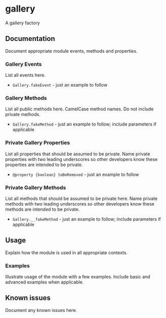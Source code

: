 # gallery

A gallery factory

## Documentation
Document appropriate module events, methods and properties.


### Gallery Events
List all events here.

* `Gallery.fakeEvent` - just an example to follow



### Gallery Methods
List all public methods here.  CamelCase method names.  Do not include private methods.

* `Gallery.fakeMethod` - just an example to follow; include parameters if applicable



### Private Gallery Properties
List all properties that should be assumed to be private.  Name private properties with two leading underscores so other developers know these properties are intended to be private.

* `@property {boolean} toBeRemoved` - just an example to follow



### Private Gallery Methods
List all methods that should be assumed to be private here.  Name private methods with two leading underscores so other developers know these methods are intended to be private.

* `Gallery.__fakeMethod` - just an example to follow; include parameters if applicable



## Usage
Explain how the module is used in all appropriate contexts.



### Examples
Illustrate usage of the module with a few examples.  Include basic and advanced examples when applicable.



## Known issues
Document any known issues here.

